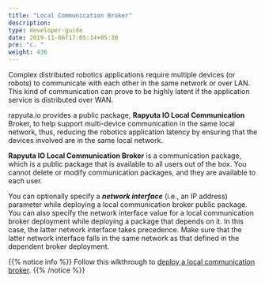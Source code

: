```yaml
---
title: "Local Communication Broker"
description:
type: developer-guide
date: 2019-11-06T17:05:14+05:30
pre: "c. "
weight: 436
---
```

Complex distributed robotics applications require multiple devices
(or robots) to communicate with each other in the same network or
over LAN. This kind of communication can prove to be highly latent
if the application service is distributed over WAN.

rapyuta.io provides a public package, **Rapyuta IO Local Communication**
Broker, to help support multi-device communication in the same
local network, thus, reducing the robotics application latency
by ensuring that the devices involved are in the same local
network.

**Rapyuta IO Local Communication Broker** is a communication package,
which is a public package that is available to all users out of the box.
You cannot delete or modify communication packages, and they are
available to each user.

You can optionally specify a ***network interface*** (i.e., an IP address)
parameter while deploying a local communication broker public package.
You can also specify the network interface value for a local communication
broker deployment while deploying a package that depends on it.
In this case, the latter network interface
takes precedence. Make sure that the latter network interface falls in
the same network as that defined in the dependent broker deployment.

{{% notice info %}}
Follow this wlkthrough to
[deploy a local communication broker](/build-solutions/sample-walkthroughs/local-communication/).
{{% /notice %}}